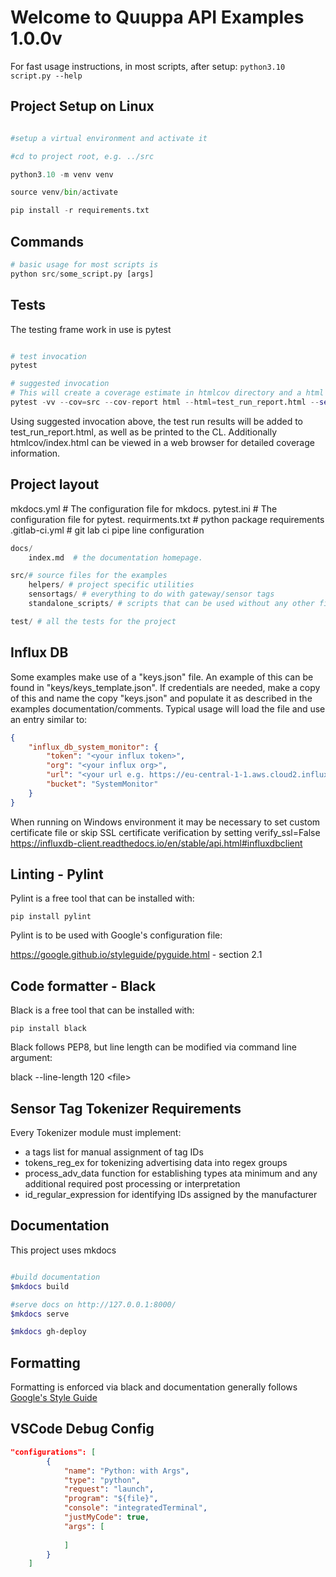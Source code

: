 # Welcome to Quuppa API Examples 1.0.0v

For fast usage instructions, in most scripts, after setup:
`python3.10 script.py --help`

## Project Setup on Linux

```python

#setup a virtual environment and activate it

#cd to project root, e.g. ../src

python3.10 -m venv venv

source venv/bin/activate

pip install -r requirements.txt

```

## Commands

```python
# basic usage for most scripts is
python src/some_script.py [args]

```

## Tests

The testing frame work in use is pytest

```python

# test invocation
pytest

# suggested invocation
# This will create a coverage estimate in htmlcov directory and a html test status report with a bit more verbosity
pytest -vv --cov=src --cov-report html --html=test_run_report.html --self-contained-html --showlocals
```

Using suggested invocation above, the test run results will be added to test_run_report.html, as well as be printed to the CL.
Additionally htmlcov/index.html can be viewed in a web browser for detailed coverage information.

## Project layout

mkdocs.yml # The configuration file for mkdocs.
pytest.ini # The configuration file for pytest.
requirments.txt # python package requirements
.gitlab-ci.yml # git lab ci pipe line configuration

```python
docs/
    index.md  # the documentation homepage.

src/# source files for the examples
    helpers/ # project specific utilities
    sensortags/ # everything to do with gateway/sensor tags
    standalone_scripts/ # scripts that can be used without any other files

test/ # all the tests for the project

```

## Influx DB

Some examples make use of a "keys.json" file. An example of this can be found in "keys/keys_template.json". If credentials are needed, make a copy of this and name the copy "keys.json" and populate it as described in the examples documentation/comments. Typical usage will load the file and use an entry similar to:

```json
{
    "influx_db_system_monitor": {
        "token": "<your influx token>",
        "org": "<your influx org>",
        "url": "<your url e.g. https://eu-central-1-1.aws.cloud2.influxdata.com>",
        "bucket": "SystemMonitor"
    }
}

```

When running on Windows environment it may be necessary to set custom certificate file or skip SSL certificate verification by setting verify_ssl=False
https://influxdb-client.readthedocs.io/en/stable/api.html#influxdbclient


## Linting - Pylint

Pylint is a free tool that can be installed with:

```console
pip install pylint
```

Pylint is to be used with Google's configuration file:

https://google.github.io/styleguide/pyguide.html - section 2.1

## Code formatter - Black

Black is a free tool that can be installed with:

```console
pip install black
```

Black follows PEP8, but line length can be modified via command line argument:

black --line-length 120 \<file>

## Sensor Tag Tokenizer Requirements

Every Tokenizer module must implement:

- a tags list for manual assignment of tag IDs
- tokens_reg_ex for tokenizing advertising data into regex groups
- process_adv_data function for establishing types ata minimum and any additional required post processing or interpretation
- id_regular_expression for identifying IDs assigned by the manufacturer 

## Documentation

This project uses mkdocs

```bash

#build documentation
$mkdocs build

#serve docs on http://127.0.0.1:8000/
$mkdocs serve

$mkdocs gh-deploy

```

## Formatting

Formatting is enforced via black and documentation generally follows [Google's Style Guide](https://google.github.io/styleguide/pyguide.html#38-comments-and-docstrings)

## VSCode Debug Config

```json
"configurations": [
        {
            "name": "Python: with Args",
            "type": "python",
            "request": "launch",
            "program": "${file}",
            "console": "integratedTerminal",
            "justMyCode": true,
            "args": [
                
            ]
        }
    ]
```
